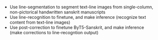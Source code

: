 - Use line-segmentation to segment text-line images from single-column, non-pictorical handwritten sanskrit manuscripts
- Use line-recognition to finetune, and make inference (recognize text content from text-line images)
- Use post-correction to finetune ByT5-Sanskrit, and make inference (make corrections to line-recogntion output)
